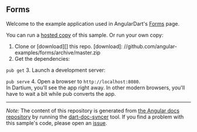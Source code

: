 

## Forms

Welcome to the example application used in AngularDart's
[Forms](https://webdev.dartlang.org/angular/guide/forms) page.

You can run a [hosted copy](http://angular-examples.github.io/forms) of this sample. Or run your own copy:

1. Clone or [download][] this repo.
   [download]: //github.com/angular-examples/forms/archive/master.zip
2. Get the dependencies:

  `pub get`
3. Launch a development server:

  `pub serve`
4. Open a browser to `http://localhost:8080`.<br/>
  In Dartium, you'll see the app right away. In other modern browsers,
  you'll have to wait a bit while pub converts the app.



-------------------------------------------------------

*Note:* The content of this repository is generated from
[the Angular docs repository](//github.com/dart-lang/site-webdev/tree/master/public/docs/_examples/forms/dart) by running the
[dart-doc-syncer](//github.com/angular/dart-doc-syncer) tool.
If you find a problem with this sample's code, please open an
[issue](//github.com/dart-lang/site-webdev/issues/new?labels=example&title=%5BAngular%5D%5Bexample%5D%20guide/forms%3A%20).
